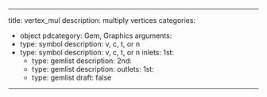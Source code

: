 
---
title: vertex_mul
description: multiply vertices
categories:
  - object
pdcategory: Gem, Graphics
arguments:
  - type: symbol
    description: v, c, t, or n
  - type: symbol
    description: v, c, t, or n
inlets:
  1st:
    - type: gemlist
      description:
  2nd:
    - type: gemlist
      description:
outlets:
  1st:
    - type: gemlist
draft: false
---

